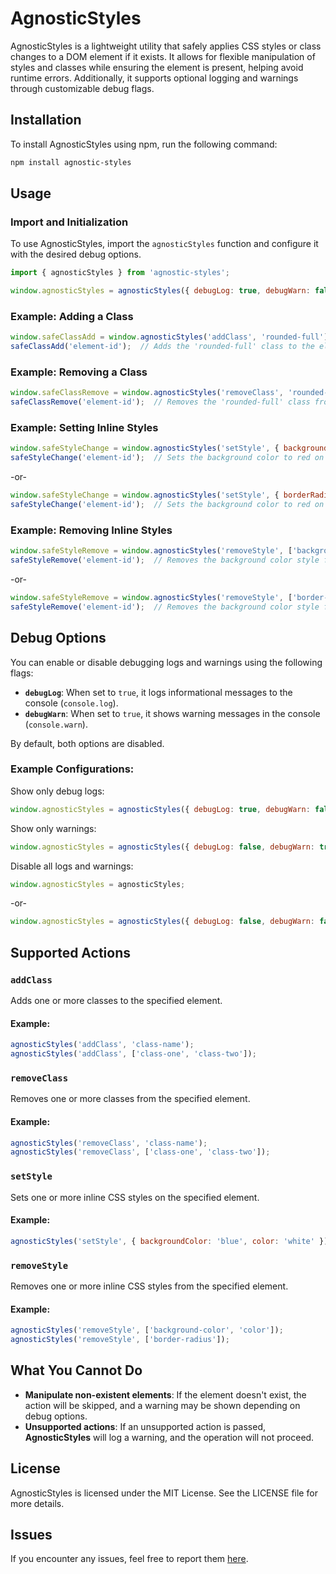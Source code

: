 # AgnosticStyles

AgnosticStyles is a lightweight utility that safely applies CSS styles or class changes to a DOM element if it exists. It allows for flexible manipulation of styles and classes while ensuring the element is present, helping avoid runtime errors. Additionally, it supports optional logging and warnings through customizable debug flags.

## Installation

To install AgnosticStyles using npm, run the following command:

```bash
npm install agnostic-styles
```

## Usage

### Import and Initialization

To use AgnosticStyles, import the `agnosticStyles` function and configure it with the desired debug options.

```javascript
import { agnosticStyles } from 'agnostic-styles';

window.agnosticStyles = agnosticStyles({ debugLog: true, debugWarn: false });
```

### Example: Adding a Class

```javascript
window.safeClassAdd = window.agnosticStyles('addClass', 'rounded-full');
safeClassAdd('element-id');  // Adds the 'rounded-full' class to the element with ID 'element-id'
```

### Example: Removing a Class

```javascript
window.safeClassRemove = window.agnosticStyles('removeClass', 'rounded-full');
safeClassRemove('element-id');  // Removes the 'rounded-full' class from the element with ID 'element-id'
```

### Example: Setting Inline Styles

```javascript
window.safeStyleChange = window.agnosticStyles('setStyle', { backgroundColor: 'red' });
safeStyleChange('element-id');  // Sets the background color to red on the element with ID 'element-id'
```
-or-
```javascript
window.safeStyleChange = window.agnosticStyles('setStyle', { borderRadius: '50px' });
safeStyleChange('element-id');  // Sets the background color to red on the element with ID 'element-id'
```

### Example: Removing Inline Styles

```javascript
window.safeStyleRemove = window.agnosticStyles('removeStyle', ['background-color']);
safeStyleRemove('element-id');  // Removes the background color style from the element with ID 'element-id'
```
-or-
```javascript
window.safeStyleRemove = window.agnosticStyles('removeStyle', ['border-radius']);
safeStyleRemove('element-id');  // Removes the background color style from the element with ID 'element-id'
```

## Debug Options

You can enable or disable debugging logs and warnings using the following flags:
- **`debugLog`**: When set to `true`, it logs informational messages to the console (`console.log`).
- **`debugWarn`**: When set to `true`, it shows warning messages in the console (`console.warn`).

By default, both options are disabled.

### Example Configurations:

Show only debug logs:
```javascript
window.agnosticStyles = agnosticStyles({ debugLog: true, debugWarn: false });
```

Show only warnings:
```javascript
window.agnosticStyles = agnosticStyles({ debugLog: false, debugWarn: true });
```

Disable all logs and warnings:
```javascript
window.agnosticStyles = agnosticStyles;
```
-or-
```javascript
window.agnosticStyles = agnosticStyles({ debugLog: false, debugWarn: false });
```

## Supported Actions

### `addClass`
Adds one or more classes to the specified element.

#### Example:
```javascript
agnosticStyles('addClass', 'class-name');
agnosticStyles('addClass', ['class-one', 'class-two']);
```

### `removeClass`
Removes one or more classes from the specified element.

#### Example:
```javascript
agnosticStyles('removeClass', 'class-name');
agnosticStyles('removeClass', ['class-one', 'class-two']);
```

### `setStyle`
Sets one or more inline CSS styles on the specified element.

#### Example:
```javascript
agnosticStyles('setStyle', { backgroundColor: 'blue', color: 'white' });
```

### `removeStyle`
Removes one or more inline CSS styles from the specified element.

#### Example:
```javascript
agnosticStyles('removeStyle', ['background-color', 'color']);
agnosticStyles('removeStyle', ['border-radius']);
```

## What You Cannot Do

- **Manipulate non-existent elements**: If the element doesn't exist, the action will be skipped, and a warning may be shown depending on debug options.
- **Unsupported actions**: If an unsupported action is passed, **AgnosticStyles** will log a warning, and the operation will not proceed.

## License

AgnosticStyles is licensed under the MIT License. See the LICENSE file for more details.

## Issues

If you encounter any issues, feel free to report them [here](https://github.com/BansheeDevelopment/AgnosticStyles/issues).
